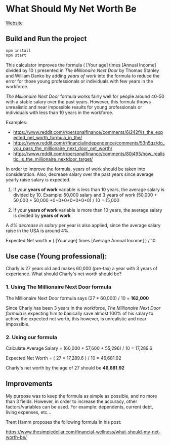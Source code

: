 # What Should My Net Worth Be

[Website](https://www.yournetworthcalculator.com)

## Build and Run the project

```bash
npm install
npm start
```

This calculator improves the formula ( [Your age] times [Annual Income] divided by 10 ) presented in *The Millionaire Next Door* by Thomas Stanley and William Danko 
by adding *years of work* into the formula to reduce the error for those young professionals or individuals with few years in the workforce.

*The Millionaire Next Door* formula works fairly well for people around 40-50 with a stable salary over the past years. However, this formula throws unrealistic and near impossible results for young professionals or individuals with less than 10 years in the workforce.

Examples:

* https://www.reddit.com/r/personalfinance/comments/6j242f/is_the_expected_net_worth_formula_in_the/
* https://www.reddit.com/r/financialindependence/comments/53n5qz/do_you_pass_the_millionaire_next_door_net_worth/
* https://www.reddit.com/r/personalfinance/comments/80j495/how_realistic_is_the_millionaire_nextdoor_target/

In order to improve the formula, years of work should be taken into consideration. Also, decrease salary over the past years since average yearly raise salary is expected.

1. If your **years of work** variable is less than 10 years, the average salary is divided by 10.
Example: 50,000 salary and 3 years of work  (50,000 + 50,000 + 50,000 +0+0+0+0+0+0+0) / 10 =  15,000

2. If your **years of work** variable is more than 10 years, the average salary is divided by **years of work**

A *4% decrease in salary* per year is also applied, since the average salary raise in the USA is around 4%.

Expected Net worth = ( [Your age] times [Average Annual Income] ) / 10

## Use case (Young professional):

Charly is 27 years old and makes 60,000 (pre-tax) a year with 3 years of experience. What should Charly's net worth should be?

### 1. Using The Millionaire Next Door formula

The Millionaire Next Door formula says (27 * 60,000) / 10  = **162,000**

Since Charly has been 3 years in the workforce, *The Millionaire Next Door formula* is expecting him to basically save almost 100% of his salary to achive the expected net worth, this however, is unrealistic and near impossible. 

### 2. Using our formula

Calculate Average Salary = (60,000 + 57,600 + 55,296‬) / 10  = 17,289.6

Expected Net Worth = ( 27 * 17,289.6 ) / 10 = 46,681.92‬

Charly's net worth by the age of 27 should be **46,681.92‬**

## Improvements

My purpose was to keep the formula as simple as possible, and no more than 3 fields. However, in order to increase the accuracy, other factors/variables can be used. 
For example: dependents, current debt, living expenses, etc...

Trent Hamm proposes the following formula in his post:

https://www.thesimpledollar.com/financial-wellness/what-should-my-net-worth-be/
